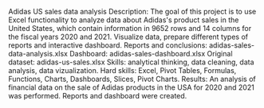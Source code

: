 Adidas US sales data analysis
Description: The goal of this project is to use Excel functionality to analyze data about Adidas's product sales in the United States, which contain information in 9652 rows and 14 columns for the fiscal years 2020 and 2021. Visualize data, prepare different types of reports and interactive dashboard.
Reports and conclusions: adidas-sales-data-analysis.xlsx
Dashboard: adidas-sales-dashboard.xlsx
Original dataset: adidas-us-sales.xlsx
Skills: analytical thinking, data cleaning, data analysis, data vizualization.
Hard skills: Excel, Pivot Tables, Formulas, Functions, Charts, Dashboards, Slices, Pivot Charts.
Results: An analysis of financial data on the sale of Adidas products in the USA for 2020 and 2021 was performed. Reports and dashboard were created.
